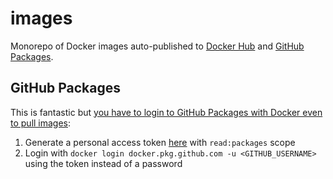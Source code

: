 # images

Monorepo of Docker images auto-published to [Docker Hub](https://hub.docker.com/repositories/nextools) and [GitHub Packages](https://help.github.com/en/packages/using-github-packages-with-your-projects-ecosystem/configuring-docker-for-use-with-github-packages).

## GitHub Packages

This is fantastic but [you have to login to GitHub Packages with Docker even to pull images](https://github.community/t5/GitHub-Actions/docker-pull-from-public-GitHub-Package-Registry-fail-with-quot/td-p/32782):

1. Generate a personal access token [here](https://github.com/settings/tokens) with `read:packages` scope
2. Login with `docker login docker.pkg.github.com -u <GITHUB_USERNAME>` using the token instead of a password
